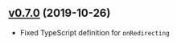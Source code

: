 ## [v0.7.0](https://github.com/sandrinodimattia/use-auth0-hooks/tree/v0.7.0) (2019-10-26)

- Fixed TypeScript definition for `onRedirecting`